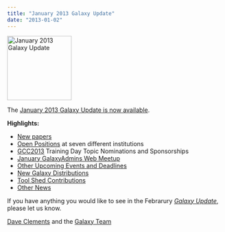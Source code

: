 ```yaml
---
title: "January 2013 Galaxy Update"
date: "2013-01-02"
---
```

<div class='right'><a href='/src/galaxy-updates/2013-01/index.md'><img src="/src/images/logos/GalaxyUpdate200.png" alt="January 2013 Galaxy Update" width=150 /></a></div>

The [January 2013 Galaxy Update is now available](/src/galaxy-updates/2013-01/index.md). 

**Highlights:**

* [New papers](/src/galaxy-updates/2013-01/index.md#new-papers)
* [Open Positions](/src/galaxy-updates/2013-01/index.md#whos-hiring) at seven different institutions
* [GCC2013](/src/galaxy-updates/2013-01/index.md#gcc2013) Training Day Topic Nominations and Sponsorships
* [January GalaxyAdmins Web Meetup](/src/galaxy-updates/2013-01/index.md#january-galaxyadmins-web-meetup)
* [Other Upcoming Events and Deadlines](/src/galaxy-updates/2013-01/index.md#other-upcoming-events-and-deadlines)
* [New Galaxy Distributions](/src/galaxy-updates/2013-01/index.md#new-galaxy-distributions)
* [Tool Shed Contributions](/src/galaxy-updates/2013-01/index.md#toolshed-contributions)
* [Other News](/src/galaxy-updates/2013-01/index.md#other-news)

If you have anything you would like to see in the Febrarury *[Galaxy Update](/src/galaxy-updates/index.md)*, please let us know.

[Dave Clements](/src/people/dave-clements/index.md) and the [Galaxy Team](/src/galaxy-team/index.md)
